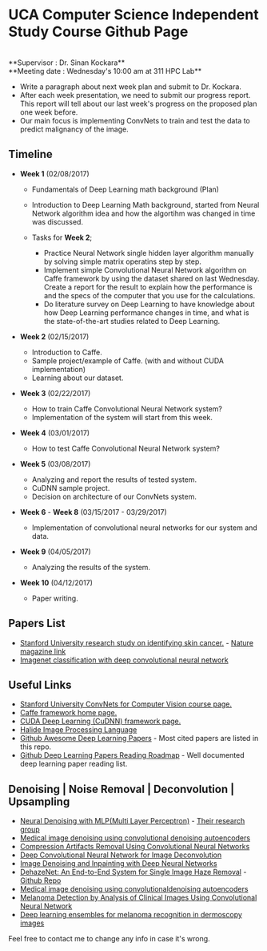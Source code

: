 # UCA Computer Science Independent Study Course Github Page
<br>
**Supervisor : Dr. Sinan Kockara**
<br>
**Meeting date : Wednesday's 10:00 am at 311 HPC Lab**

 - Write a paragraph about next week plan and submit to Dr. Kockara.
 - After each week presentation, we need to submit our progress report. This report will tell about our last week's progress on the proposed plan one week before.
 - Our main focus is implementing ConvNets to train and test the data to predict malignancy of the image.


 ## Timeline


 - **Week 1** (02/08/2017)
	- Fundamentals of Deep Learning math background (Plan)

	- Introduction to Deep Learning Math background, started from Neural Network algorithm idea and how the algortihm was changed in time was discussed.
	- Tasks for **Week 2**;
		- Practice Neural Network single hidden layer algorithm manually by solving simple matrix operatins step by step.
		- Implement simple Convolutional Neural Network algorithm on Caffe framework by using the dataset shared on last Wednesday. Create a report for the result to explain how the performance is and the specs of the computer that you use for the calculations. 
		- Do literature survey on Deep Learning to have knowledge about how Deep Learning performance changes in time, and what is the state-of-the-art studies related to Deep Learning.

 - **Week 2** (02/15/2017)
	- Introduction to Caffe.
	- Sample project/example of Caffe. (with and without CUDA implementation)
	- Learning about our dataset. 

 - **Week 3** (02/22/2017)
	- How to train Caffe Convolutional Neural Network system?
	- Implementation of the system will start from this week.

 - **Week 4** (03/01/2017)
	- How to test Caffe Convolutional Neural Network system?

 - **Week 5** (03/08/2017)
	- Analyzing and report the results of tested system. 
	- CuDNN sample project.
	- Decision on architecture of our ConvNets system.

 - **Week 6** - **Week 8** (03/15/2017 - 03/29/2017)
	- Implementation of convolutional neural networks for our system and data.

 - **Week 9** (04/05/2017)
	- Analyzing the results of the system.

 - **Week 10** (04/12/2017)
	- Paper writing.

 ## Papers List
 - [Stanford University research study on identifying skin cancer.](http://news.stanford.edu/2017/01/25/artificial-intelligence-used-identify-skin-cancer/) - [Nature magazine link](http://www.nature.com/nature/journal/v542/n7639/pdf/nature21056.pdf)
 - [Imagenet classification with deep convolutional neural network](http://papers.nips.cc/paper/4824-imagenet-classification-with-deep-convolutional-neural-networks.pdf)

 ## Useful Links
 - [Stanford University ConvNets for Computer Vision course page.](http://cs231n.stanford.edu/)
 - [Caffe framework home page.](http://caffe.berkeleyvision.org/)
 - [CUDA Deep Learning (CuDNN) framework page.](https://developer.nvidia.com/cudnn)
 - [Halide Image Processing Language](http://halide-lang.org/)
 - [Github Awesome Deep Learning Papers](https://github.com/terryum/awesome-deep-learning-papers) - Most cited papers are listed in this repo.
 - [Github Deep Learning Papers Reading Roadmap](https://github.com/songrotek/Deep-Learning-Papers-Reading-Roadmap) - Well documented deep learning paper reading list.
 

## Denoising | Noise Removal | Deconvolution | Upsampling
 - [Neural Denoising with MLP(Multi Layer Perceptron)](http://webdav.is.mpg.de/pixel/files/neural_denoising/paper.pdf) - [Their research group](http://people.tuebingen.mpg.de/burger/neural_denoising/)
 - [Medical image denoising using convolutional denoising autoencoders](https://arxiv.org/pdf/1608.04667.pdf)
 - [Compression Artifacts Removal Using Convolutional Neural Networks](https://arxiv.org/pdf/1605.00366.pdf)
 - [Deep Convolutional Neural Network for Image Deconvolution](https://papers.nips.cc/paper/5485-deep-convolutional-neural-network-for-image-deconvolution.pdf)
 - [Image Denoising and Inpainting with Deep Neural Networks](https://papers.nips.cc/paper/4686-image-denoising-and-inpainting-with-deep-neural-networks.pdf)
 - [DehazeNet: An End-to-End System for Single Image Haze Removal](https://arxiv.org/pdf/1601.07661.pdf) - [Github Repo](https://github.com/zlinker/DehazeNet)
 - [Medical image denoising using convolutionaldenoising autoencoders](https://www.researchgate.net/publication/306226599_Medical_image_denoising_using_convolutional_denoising_autoencoders)
 - [Melanoma Detection by Analysis of Clinical Images Using Convolutional Neural Network](https://www.researchgate.net/publication/308072516_Melanoma_Detection_by_Analysis_of_Clinical_Images_Using_Convolutional_Neural_Network)
 - [Deep learning ensembles for melanoma recognition in dermoscopy images](https://arxiv.org/pdf/1610.04662.pdf)




Feel free to contact me to change any info in case it's wrong.